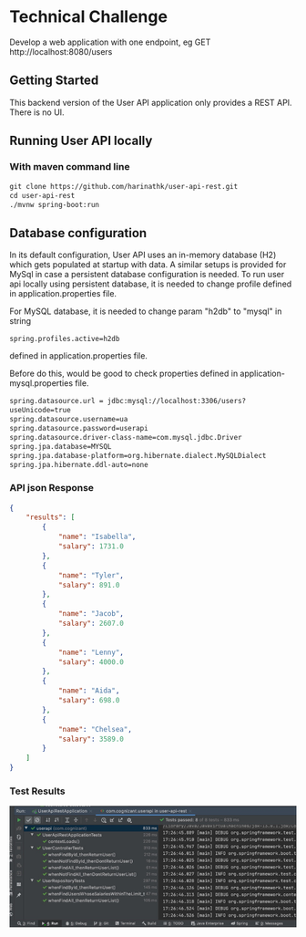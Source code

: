 # Technical Challenge

Develop a web application with one endpoint, eg GET http://localhost:8080/users

## Getting Started

This backend version of the User API application only provides a REST API. There is no UI.

## Running User API locally
### With maven command line
```
git clone https://github.com/harinathk/user-api-rest.git
cd user-api-rest
./mvnw spring-boot:run
```
## Database configuration
In its default configuration, User API uses an in-memory database (H2) which gets populated at startup with data. A similar setups is provided for MySql in case a persistent database configuration is needed. To run user api locally using persistent database, it is needed to change profile defined in application.properties file.

For MySQL database, it is needed to change param "h2db" to "mysql" in string
```
spring.profiles.active=h2db
```
defined in application.properties file.

Before do this, would be good to check properties defined in application-mysql.properties file.

```
spring.datasource.url = jdbc:mysql://localhost:3306/users?useUnicode=true
spring.datasource.username=ua
spring.datasource.password=userapi
spring.datasource.driver-class-name=com.mysql.jdbc.Driver
spring.jpa.database=MYSQL
spring.jpa.database-platform=org.hibernate.dialect.MySQLDialect
spring.jpa.hibernate.ddl-auto=none
```
### API json Response
```json
{
    "results": [
        {
            "name": "Isabella",
            "salary": 1731.0
        },
        {
            "name": "Tyler",
            "salary": 891.0
        },
        {
            "name": "Jacob",
            "salary": 2607.0
        },
        {
            "name": "Lenny",
            "salary": 4000.0
        },
        {
            "name": "Aida",
            "salary": 698.0
        },
        {
            "name": "Chelsea",
            "salary": 3589.0
        }
    ]
}
```
### Test Results
![Test Results](./api-testresults.jpg)

